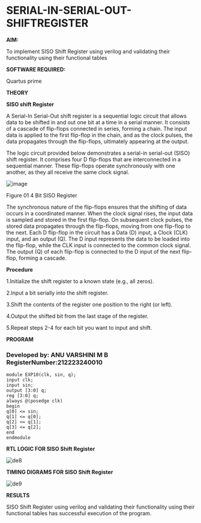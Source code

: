 # SERIAL-IN-SERIAL-OUT-SHIFTREGISTER


**AIM:**



To implement  SISO Shift Register using verilog and validating their functionality using their functional tables



**SOFTWARE REQUIRED:**


Quartus prime


**THEORY**


**SISO shift Register**



A Serial-In Serial-Out shift register is a sequential logic circuit that allows data to be shifted in and out one bit at a time in a serial manner. It consists of a cascade of flip-flops connected in series, forming a chain. The input data is applied to the first flip-flop in the chain, and as the clock pulses, the data propagates through the flip-flops, ultimately appearing at the output.


The logic circuit provided below demonstrates a serial-in serial-out (SISO) shift register. It comprises four D flip-flops that are interconnected in a sequential manner. These flip-flops operate synchronously with one another, as they all receive the same clock signal.



![image](https://github.com/naavaneetha/SERIAL-IN-SERIAL-OUT-SHIFTREGISTER/assets/154305477/e81c4072-37f9-46c6-8145-566764b74c3a)



Figure 01 4 Bit SISO Register

The synchronous nature of the flip-flops ensures that the shifting of data occurs in a coordinated manner. When the clock signal rises, the input data is sampled and stored in the first flip-flop. On subsequent clock pulses, the stored data propagates through the flip-flops, moving from one flip-flop to the next.
Each D flip-flop in the circuit has a Data (D) input, a Clock (CLK) input, and an output (Q). The D input represents the data to be loaded into the flip-flop, while the CLK input is connected to the common clock signal. The output (Q) of each flip-flop is connected to the D input of the next flip-flop, forming a cascade.



**Procedure**

1.Initialize the shift register to a known state (e.g., all zeros).

2.Input a bit serially into the shift register. 

3.Shift the contents of the register one position to the right (or left).

4.Output the shifted bit from the last stage of the register.

5.Repeat steps 2-4 for each bit you want to input and shift.




**PROGRAM**

### Developed by: ANU VARSHINI M B RegisterNumber:212223240010


```
module EXP10(clk, sin, q);
input clk;
input sin;
output [3:0] q;
reg [3:0] q;
always @(posedge clk)
begin
q[0] <= sin;
q[1] <= q[0];
q[2] <= q[1];
q[3] <= q[2];
end
endmodule
```



**RTL LOGIC FOR SISO Shift Register**


![de8](https://github.com/23002776/SERIAL-IN-SERIAL-OUT-SHIFTREGISTER/assets/145742657/7d41b8b4-f65e-4d17-8dbd-96dbaf7264dc)



**TIMING DIGRAMS FOR SISO Shift Register**



![de9](https://github.com/23002776/SERIAL-IN-SERIAL-OUT-SHIFTREGISTER/assets/145742657/7d33723b-4ce9-4e22-88bd-f021ea47c087)



**RESULTS**



SISO Shift Register using verilog and validating their functionality using their functional tables has successful execution of the program.




